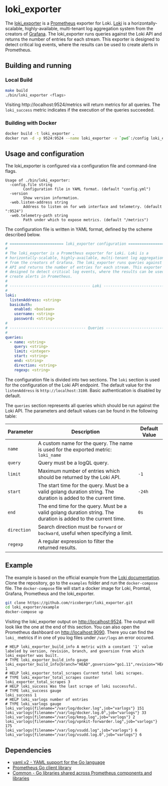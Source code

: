 # loki_exporter

The [loki_exporter](https://github.com/ricoberger/loki_exporter) is a [Prometheus](https://prometheus.io) exporter for Loki. [Loki](https://github.com/grafana/loki) is a horizontally-scalable, highly-available, multi-tenant log aggregation system from the creators of [Grafana](https://grafana.com). The loki_exporter runs queries against the Loki API and returns the number of entries for each stream. This exporter is designed to detect critical log events, where the results can be used to create alerts in Prometheus.

## Building and running

### Local Build

```sh
make build
./bin/loki_exporter <flags>
```

Visiting http://localhost:9524/metrics will return metrics for all queries. The `loki_success` metric indicates if the execution of the queries succeeded.

### Building with Docker

```sh
docker build -t loki_exporter .
docker run -d -p 9524:9524 --name loki_exporter -v `pwd`:/config loki_exporter --config.file=/config/config.yml
```

## Usage and configuration

The loki_exporter is configured via a configuration file and command-line flags.

```
Usage of ./bin/loki_exporter:
  -config.file string
    	Configuration file in YAML format. (default "config.yml")
  -version
    	Show version information.
  -web.listen-address string
    	Address to listen on for web interface and telemetry. (default ":9524")
  -web.telemetry-path string
    	Path under which to expose metrics. (default "/metrics")
```

The configuration file is written in YAML format, defined by the scheme described below.

```yaml
# ======================== loki_exporter configuration =========================
#
# The loki_exporter is a Prometheus exporter for Loki. Loki is a
# horizontally-scalable, highly-available, multi-tenant log aggregation system
# from the creators of Grafana. The loki_exporter runs queries against the Loki
# API and returns the number of entries for each stream. This exporter is
# designed to detect critical log events, where the results can be used to
# create alerts in Prometheus.
#
# ------------------------------------ Loki ------------------------------------
#
loki:
  listenAddress: <string>
  basicAuth:
    enabled: <boolean>
    username: <string>
    password: <string>
#
# ---------------------------------- Queries -----------------------------------
#
queries:
  - name: <string>
    query: <string>
    limit: <integer>
    start: <string>
    end: <string>
    direction: <string>
    regexp: <string>
```

The configuration file is divided into two sections. The `loki` section is used for the configuration of the Loki API endpoint. The default value for the `listenAddress` is `http://localhost:3100`. Basic authentication is disabled by default.

The `queries` section represents all queries which should be run against the Loki API. The parameters and default values can be found in the following table:

| Parameter | Description | Default Value |
| --------- | ----------- | ------------- |
| `name` | A custom name for the query. The name is used for the exported metric: `loki_name` | |
| `query` | Query must be a logQL query. | |
| `limit` | Maximum number of entries which should be returned by the Loki API. | `-1` |
| `start` | The start time for the query. Must be a valid golang duration string. The duration is added to the current time. | `-24h` |
| `end` | The end time for the query. Must be a valid golang duration string. The duration is added to the current time. | `0s` |
| `direction` | Search direction must be `forward` or `backward`, useful when specifying a limit. | |
| `regexp` | A regular expression to filter the returned results. | |

## Example

The example is based on the official example from the [Loki documentation](https://github.com/grafana/loki). Clone the repository, go to the `examples` folder and run the `docker-compose` file. The `docker-compose` file will start a docker image for Loki, Promtail, Grafana, Prometheus and the loki_exporter.

```sh
git clone https://github.com/ricoberger/loki_exporter.git
cd loki_exporter/example
docker-compose up
```

Visiting the loki_exporter output on [http://localhost:9524](http://localhost:9524). The output will look like the one at the end of this section. You can also open the Prometheus dashboard on [http://localhost:9090](http://localhost:9090). There you can find the `loki_` metrics if in one of you log files under `/var/logs` an error occured.

```
# HELP loki_exporter_build_info A metric with a constant '1' value labeled by version, revision, branch, and goversion from which loki_exporter was built.
# TYPE loki_exporter_build_info gauge
loki_exporter_build_info{branch="HEAD",goversion="go1.11",revision="HEAD",version=""} 1
# HELP loki_exporter_total_scrapes Current total loki scrapes.
# TYPE loki_exporter_total_scrapes counter
loki_exporter_total_scrapes 3
# HELP loki_success Was the last scrape of loki successful.
# TYPE loki_success gauge
loki_success 1
# HELP loki_varlogs number of entries
# TYPE loki_varlogs gauge
loki_varlogs{filename="/var/log/docker.log",job="varlogs"} 151
loki_varlogs{filename="/var/log/docker.log.0",job="varlogs"} 33
loki_varlogs{filename="/var/log/kmsg.log",job="varlogs"} 2
loki_varlogs{filename="/var/log/vpnkit-forwarder.log",job="varlogs"} 175
loki_varlogs{filename="/var/log/vsudd.log",job="varlogs"} 6
loki_varlogs{filename="/var/log/vsudd.log.0",job="varlogs"} 6
```

## Dependencies

- [yaml.v2 - YAML support for the Go language](gopkg.in/yaml.v2)
- [Prometheus Go client library](github.com/prometheus/client_golang)
- [Common - Go libraries shared across Prometheus components and libraries](github.com/prometheus/common)

